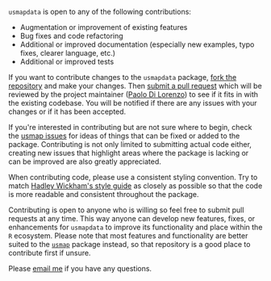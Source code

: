 `usmapdata` is open to any of the following contributions:
* Augmentation or improvement of existing features
* Bug fixes and code refactoring
* Additional or improved documentation (especially new examples, typo fixes, clearer language, etc.)
* Additional or improved tests

If you want to contribute changes to the `usmapdata` package, [fork the repository](https://help.github.com/articles/fork-a-repo) and make your changes. Then [submit a pull request](https://help.github.com/articles/creating-a-pull-request/) which will be reviewed by the project maintainer ([Paolo Di Lorenzo](https://github.com/pdil)) to see if it fits in with the existing codebase. You will be notified if there are any issues with your changes or if it has been accepted.

If you're interested in contributing but are not sure where to begin, check the [usmap issues](https://github.com/pdil/usmap/issues) for ideas of things that can be fixed or added to the package. Contributing is not only limited to submitting actual code either, creating new issues that highlight areas where the package is lacking or can be improved are also greatly appreciated.

When contributing code, please use a consistent styling convention. Try to match [Hadley Wickham's style guide](http://adv-r.had.co.nz/Style.html) as closely as possible so that the code is more readable and consistent throughout the package.

Contributing is open to anyone who is willing so feel free to submit pull requests at any time. This way anyone can develop new features, fixes, or enhancements for `usmapdata` to improve its functionality and place within the `R` ecosystem. Please note that most features and functionality are better suited to the [`usmap`](https://github.com/pdil/usmap) package instead, so that repository is a good place to contribute first if unsure.

Please [email me](mailto:paolo@dilorenzo.org?subject=Contributing%20to%20usmapdata) if you have any questions.
